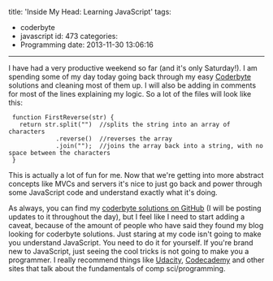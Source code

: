 title: 'Inside My Head: Learning JavaScript'
tags:
  - coderbyte
  - javascript
id: 473
categories:
  - Programming
date: 2013-11-30 13:06:16
---

I have had a very productive weekend so far (and it's only Saturday!). I am spending some of my day today going back through my easy [Coderbyte](http://coderbyte.com/) solutions and cleaning most of them up. I will also be adding in comments for most of the lines explaining my logic. So a lot of the files will look like this:

     function FirstReverse(str) { 
       return str.split("")  //splits the string into an array of characters 
                 .reverse()  //reverses the array 
                 .join("");  //joins the array back into a string, with no space between the characters 
     } 

This is actually a lot of fun for me. Now that we're getting into more abstract concepts like MVCs and servers it's nice to just go back and power through some JavaScript code and understand exactly what it's doing.

As always, you can find my [coderbyte solutions on GitHub](https://github.com/leaena/coderbyte) (I will be posting updates to it throughout the day), but I feel like I need to start adding a caveat, because of the amount of people who have said they found my blog looking for coderbyte solutions. Just staring at my code isn't going to make you understand JavaScript. You need to do it for yourself. If you're brand new to JavaScript, just seeing the cool tricks is not going to make you a programmer. I really recommend things like [Udacity](https://www.udacity.com/), [Codecademy](http://www.codecademy.com/) and other sites that talk about the fundamentals of comp sci/programming.